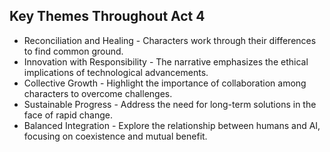 ## Key Themes Throughout Act 4
- Reconciliation and Healing - Characters work through their differences to find common ground.
- Innovation with Responsibility - The narrative emphasizes the ethical implications of technological advancements.
- Collective Growth - Highlight the importance of collaboration among characters to overcome challenges.
- Sustainable Progress - Address the need for long-term solutions in the face of rapid change.
- Balanced Integration - Explore the relationship between humans and AI, focusing on coexistence and mutual benefit.
